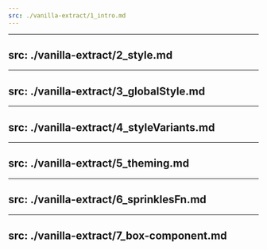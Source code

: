 ```yaml
---
src: ./vanilla-extract/1_intro.md
---
```


---
src: ./vanilla-extract/2_style.md
---

---
src: ./vanilla-extract/3_globalStyle.md
---

---
src: ./vanilla-extract/4_styleVariants.md
---

---
src: ./vanilla-extract/5_theming.md
---

---
src: ./vanilla-extract/6_sprinklesFn.md
---

---
src: ./vanilla-extract/7_box-component.md
---

